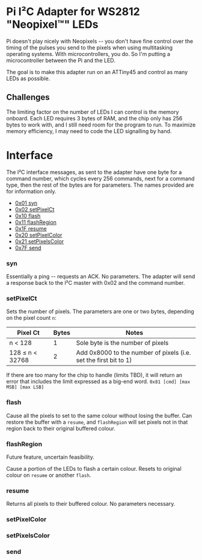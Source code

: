 
# Pi I²C Adapter for WS2812 "Neopixel™" LEDs

Pi doesn't play nicely with Neopixels -- you don't have fine control over the timing of the pulses you send to the pixels when using multitasking operating systems. With microcontrollers, you do. So I'm putting a microcontroller between the Pi and the LED.

The goal is to make this adapter run on an ATTiny45 and control as many LEDs as possible.

## Challenges

The limiting factor on the number of LEDs I can control is the memory onboard. Each LED requires 3 bytes of RAM, and the chip only has 256 bytes to work with, and I still need room for the program to run. To maximize memory efficiency, I may need to code the LED signalling by hand.



# Interface

The I²C interface messages, as sent to the adapter have one byte for a command number, which cycles every 256 commands, next for a command type, then the rest of the bytes are for parameters. The names provided are for information only.

- [0x01 syn](#syn)
- [0x02 setPixelCt](#setpixelct)
- [0x10 flash](#flash)
- [0x11 flashRegion](#flashregion)
- [0x1F resume](#resume)
- [0x20 setPixelColor](#setpixelcolor)
- [0x21 setPixelsColor](#setpixelscolor)
- [0x7F send](#send)

### syn

Essentially a ping -- requests an ACK. No parameters. The adapter will send a response back to the I²C master with 0x02 and the command number.

### setPixelCt

Sets the number of pixels. The parameters are one or two bytes, depending on the pixel count `n`:

| Pixel Ct | Bytes | Notes |
| --- | --- | --- |
| n < 128 | 1 | Sole byte is the number of pixels |
| 128 ≤ n < 32768 | 2 | Add 0x8000 to the number of pixels (i.e. set the first bit to 1) | 

If there are too many for the chip to handle (limits TBD), it will return an error that includes the limit expressed as a big-end word.
	```0x81 [cmd] [max MSB] [max LSB]```

### flash

Cause all the pixels to set to the same colour without losing the buffer. Can restore the buffer with a `resume`, and `flashRegion` will set pixels not in that region back to their original buffered colour.

### flashRegion

Future feature, uncertain feasibility.

Cause a portion of the LEDs to flash a certain colour. Resets to original colour on `resume` or  another `flash`.

### resume

Returns all pixels to their buffered colour. No parameters necessary.

### setPixelColor
### setPixelsColor
### send



